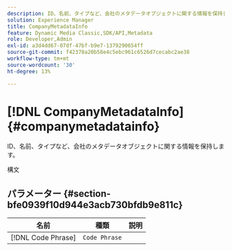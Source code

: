 ```yaml
---
description: ID、名前、タイプなど、会社のメタデータオブジェクトに関する情報を保持します。
solution: Experience Manager
title: CompanyMetadataInfo
feature: Dynamic Media Classic,SDK/API,Metadata
role: Developer,Admin
exl-id: a3d4dd67-07df-47bf-b9e7-1379290654ff
source-git-commit: f42378a20b58e4c5ebc961c6526d7cecabc2ae38
workflow-type: tm+mt
source-wordcount: '30'
ht-degree: 13%

---
```


# [!DNL CompanyMetadataInfo]{#companymetadatainfo}

ID、名前、タイプなど、会社のメタデータオブジェクトに関する情報を保持します。

構文

## パラメーター {#section-bfe0939f10d944e3acb730bfdb9e811c}

| 名前 | 種類 | 説明 |
|---|---|---|
| [!DNL Code Phrase] | `Code Phrase` | |

